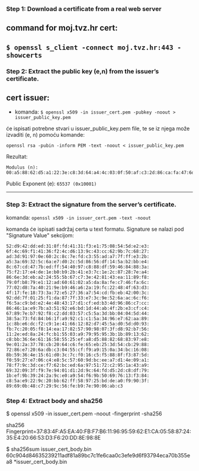 
### Step 1: Download a certificate from a real web server
## command for moj.tvz.hr cert:

`$ openssl s_client -connect moj.tvz.hr:443 -showcerts`
----------------------------------------------------------------------------
### Step 2: Extract the public key (e,n) from the issuer’s certificate.
## cert issuer: 


- komanda: 
`$ openssl x509 -in issuer_cert.pem -pubkey -noout > issuer_public_key.pem     `

će ispisati potrebne stvari u issuer_public_key.pem file, te se iz njega može izvaditi (e, n) pomoću komande: 

`openssl rsa -pubin -inform PEM -text -noout < issuer_public_key.pem`

Rezultat:
```
Modulus (n): 00:a5:88:62:d5:a1:22:3e:c8:3d:64:a4:4c:03:0f:50:af:c3:2d:86:ca:fa:47:6d:15:49:f1:5e:87:b4:e0:c2:d2:d0:8b:a4:52:44:b3:a1:e2:8a:f8:10:c1:bf:d6:d8:7c:96:28:ef:ef:19:c1:31:56:64:4f:2b:05:88:f9:93:3e:22:ce:7e:fc:fe:43:03:b5:37:08:ef:81:8f:89:ae:ce:df:4a:85:40:fd:34:24:5f:37:31:bb:84:e5:dd:61:e2:fa:a2:66:28:b2:55:bb:f2:4e:b8:7b:9d:ea:63:a9:2d:69:08:6e:13:83:4b:33:b1:00:d2:76:e0:81:8f:c7:d8:78:39:70:f2:cb:af:f7:e3:67:84:e9:43:d7:0a:d2:7c:03:37:ae:99:31:ba:0d:fb:f9:29:5c:76:e2:50:85:4c:65:33:1d:40:7e:8f:e8:34:95:22:a0:fd:27:f5:3b:38:02:6a:32:55:f5:e9:e6:67:ff:38:c9:d8:78:f3:03:e9:ea:f6:d6:7f:51:f4:3b:74:5d:dc:b8:69:31:25:67:4e:a1:53:2c:a6:52:6d:07:8b:73:1f:e5:f4:33:8a:65:f0:42:0b:d8:21:5b:1b:20:4e:a5:bd:81:0e:ef:dd:3d:da:21:f4:9a:54:2f:6b:9f:05:71:3b:45:63:98:37:4f:14:d6:dd:a3:19:e1:d3:36:30:7f:8e:67:57:54:10:82:94:70:64:9f:77:c9:67:9d:86:9e:1c:87:56:ba:02:3c:2a:b3:ec:2f:e2:66:73:98:14:a3:a2:fb:55:d2:62:b0:77:e0:90:6d:24:e8:6a:51:14:3f:84:1e:26:ae:14:77:3e:56:36:63:4c:23:83:98:3f:a7:20:ae:79:49:e7:46:9a:d0:36:4f:94:9a:ab:29:03:c6:2f:af:4a:41:0c:f5:d9:68:31:be:10:ae:55:4e:f4:cb:a6:56:00:fa:29:05:ad:72:91:bb:2d:b6:92:f1:00:36:6b:7b:97:07:e7:bd:e5:22:e2:c7:76:3c:7b:36:3a:58:21:74:71:db:e4:09:51:19:d7:da:ac:77:ed:e6:48:c5:85:f3:f2:08:0c:fb:05:c7:e9:10:db:53:75:76:a3:90:cf:eb:b8:57:3c:74:80:6c:0f:a9:d2:8a:e3:02:87:29:93:6a:2c:c4:72:a8:35:21:37:2c:28:cd:c7:c5:95:77:19:d7:be:e4:36:f2:d2:9d:68:ae:bd:92:77:e6:dd:b0:7b:c6:97:5f:b0:d3:53:3c:7f:44:95:c8:ec:71:66:71:a5:e6:79:22:28:fc:97:2a:c2:1b:5c:f4:bd:25:ad:48:1b:20:4a:75:32:1b
```

Public Exponent (e): `65537 (0x10001)`

----------------------------------------------------------------------------
### Step 3: Extract the signature from the server’s certificate.

komanda: `openssl x509 -in issuer_cert.pem -text -noout`

komanda će ispisati sadržaj certa u text formatu. Signature se nalazi pod "Signature Value" sekcijom:
```
52:d9:42:dd:ed:31:8f:fd:41:31:f3:e1:75:08:54:5d:e2:e3:
6f:4c:69:f1:41:36:f2:4c:d6:13:9c:43:cc:62:9b:7c:68:27:
ad:3d:91:97:0e:60:2c:8c:7e:fd:c3:55:ad:a7:7f:ff:e3:2b:
a5:3a:69:32:5c:6a:e7:d0:2c:5d:86:56:df:14:5a:b2:bb:e4:
8c:67:cd:47:7b:ed:ff:54:40:97:c8:88:df:59:46:84:88:3a:
75:f2:17:e4:de:1e:b0:b9:2b:41:e3:7c:1e:2c:87:28:7e:a4:
86:6e:3d:eb:a2:24:55:5b:67:c7:3e:42:81:43:ea:11:89:f8:
79:0f:b8:79:e1:12:ad:60:61:02:a5:da:8a:fe:c7:46:fa:6c:
77:02:d8:7a:40:21:9e:b9:46:a6:2a:19:fc:22:48:4f:63:d3:
4f:17:fe:18:73:3a:72:e5:27:36:a7:54:cd:fb:eb:42:00:3c:
92:dd:7f:01:25:f1:da:87:7f:33:e7:3c:9e:52:6a:ac:6c:f6:
f6:5a:c9:bd:e2:4e:48:43:17:d1:cf:ed:b3:4d:96:86:c7:cc:
86:46:1a:e9:7b:a3:51:92:e6:bd:1d:44:ab:4f:2b:e3:cf:c4:
67:89:7e:b7:92:f8:c2:dd:03:57:c5:5a:3d:bb:04:04:5d:44:
38:5a:73:fd:84:b6:1f:a9:92:c1:c1:5a:34:96:e7:62:aa:89:
1c:8b:e6:dc:f2:c9:1e:41:66:12:82:d7:45:5a:d0:5d:d0:93:
fb:7c:20:05:f8:14:ea:17:82:57:90:98:07:3f:d8:92:b7:56:
11:2e:ed:8a:24:fc:b1:55:03:a9:79:95:95:3b:1b:89:13:62:
c8:bb:36:6e:61:16:58:55:25:ef:a8:d5:88:82:68:83:97:e8:
9e:01:2a:37:78:cb:20:64:c6:fe:65:eb:25:3d:54:cb:29:88:
72:86:e7:20:6a:db:c3:04:55:cf:f9:a9:15:0a:34:bc:16:08:
8b:59:36:4e:15:61:d0:3c:7c:f0:16:c5:f5:88:8f:f3:87:5d:
f0:59:27:e7:06:c4:e8:5c:57:60:9d:bc:ee:a7:d1:4e:09:a1:
78:f7:9c:3d:ce:f7:62:bc:ed:6a:97:51:72:c2:95:1a:43:a9:
69:32:09:3f:f9:7e:94:01:d1:2d:9c:64:fd:d5:2d:c8:df:79:
1b:ef:9b:39:24:2a:9c:e0:a9:54:f6:9b:50:69:76:13:f3:84:
c8:5a:e9:22:9c:20:bb:62:ff:58:97:25:bd:de:a0:f9:90:3f:
89:69:0b:48:c7:29:9c:56:fe:b9:7e:90:06:ab:c3
```

### Step 4: Extract body and sha256

$ openssl x509 -in issuer_cert.pem -noout -fingerprint -sha256

sha256 Fingerprint=37:83:4F:A5:EA:40:FB:F7:B6:11:96:95:59:62:E1:CA:05:58:87:24:35:E4:20:66:53:D3:F6:20:DD:8E:98:8E


$  sha256sum issuer_cert_body.bin
60c904d84635239211adf81a89bc7c1fe6caa0c3efe9d6f93794eca70b355ea8 *issuer_cert_body.bin
